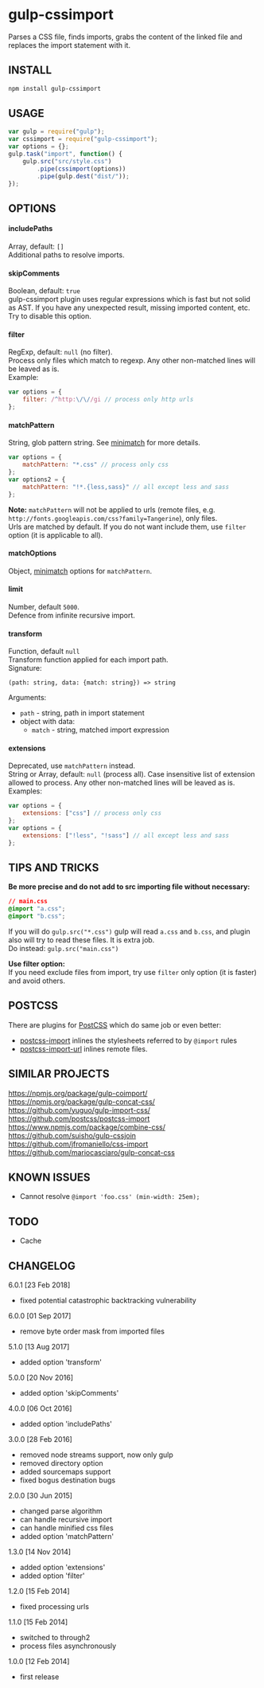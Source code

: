 # gulp-cssimport
Parses a CSS file, finds imports, grabs the content of the linked file and replaces the import statement with it.

INSTALL
-------
```sh
npm install gulp-cssimport
```

USAGE
-----
```js
var gulp = require("gulp");
var cssimport = require("gulp-cssimport");
var options = {};
gulp.task("import", function() {
	gulp.src("src/style.css")
		.pipe(cssimport(options))
		.pipe(gulp.dest("dist/"));
}); 
```

OPTIONS
-------
#### includePaths
Array, default: `[]`  
Additional paths to resolve imports.

#### skipComments
Boolean, default: `true`  
gulp-cssimport plugin uses regular expressions which is fast but not solid as AST.
If you have any unexpected result, missing imported content, etc. Try to disable this option.

#### filter
RegExp, default: `null` (no filter).  
Process only files which match to regexp.
Any other non-matched lines will be leaved as is.  
Example:
```js
var options = {
	filter: /^http:\/\//gi // process only http urls
};
```

#### matchPattern  
String, glob pattern string. See [minimatch](https://www.npmjs.com/package/minimatch) for more details.
```js
var options = {
	matchPattern: "*.css" // process only css
};
var options2 = {
	matchPattern: "!*.{less,sass}" // all except less and sass
};
```
**Note:**
`matchPattern` will not be applied to urls (remote files, e.g. `http://fonts.googleapis.com/css?family=Tangerine`), only files.  
Urls are matched by default. If you do not want include them, use `filter` option (it is applicable to all).

#### matchOptions
Object, [minimatch](https://www.npmjs.com/package/minimatch) options for `matchPattern`.

#### limit
Number, default `5000`.  
Defence from infinite recursive import.

#### transform
Function, default `null`  
Transform function applied for each import path.  
Signature:
```
(path: string, data: {match: string}) => string
```
Arguments:
* `path` - string, path in import statement
* object with data:
  - `match` - string, matched import expression

#### extensions  
Deprecated, use `matchPattern` instead.  
String or Array, default: `null` (process all).
Case insensitive list of extension allowed to process.
Any other non-matched lines will be leaved as is.  
Examples:
```js
var options = {
	extensions: ["css"] // process only css
};
var options = {
	extensions: ["!less", "!sass"] // all except less and sass
};
```

TIPS AND TRICKS
---------------
**Be more precise and do not add to src importing file without necessary:**  
```css
// main.css
@import "a.css";
@import "b.css";
```
If you will do `gulp.src("*.css")` gulp will read `a.css` and `b.css`,
and plugin also will try to read these files. It is extra job.  
Do instead: `gulp.src("main.css")`

**Use filter option:**  
If you need exclude files from import, try use `filter` only option (it is faster) and avoid others.


POSTCSS
-------
There are plugins for [PostCSS](https://github.com/postcss/postcss) which do same job or even better:
* [postcss-import](https://github.com/postcss/postcss-import) inlines the stylesheets referred to by `@import` rules
* [postcss-import-url](https://github.com/unlight/postcss-import-url) inlines remote files.


SIMILAR PROJECTS
----------------
https://npmjs.org/package/gulp-coimport/  
https://npmjs.org/package/gulp-concat-css/  
https://github.com/yuguo/gulp-import-css/  
https://github.com/postcss/postcss-import  
https://www.npmjs.com/package/combine-css/  
https://github.com/suisho/gulp-cssjoin  
https://github.com/jfromaniello/css-import  
https://github.com/mariocasciaro/gulp-concat-css  


KNOWN ISSUES
------------
- Cannot resolve `@import 'foo.css' (min-width: 25em);`

TODO
----
- Cache

CHANGELOG
---------
6.0.1 [23 Feb 2018]
- fixed potential catastrophic backtracking vulnerability

6.0.0 [01 Sep 2017]
- remove byte order mask from imported files

5.1.0 [13 Aug 2017]
- added option 'transform'

5.0.0 [20 Nov 2016]
- added option 'skipComments'

4.0.0 [06 Oct 2016]
- added option 'includePaths'

3.0.0 [28 Feb 2016]
- removed node streams support, now only gulp
- removed directory option
- added sourcemaps support
- fixed bogus destination bugs

2.0.0 [30 Jun 2015]
- changed parse algorithm
- can handle recursive import
- can handle minified css files
- added option 'matchPattern'

1.3.0 [14 Nov 2014]
- added option 'extensions'
- added option 'filter'

1.2.0 [15 Feb 2014]
- fixed processing urls

1.1.0 [15 Feb 2014]
- switched to through2
- process files asynchronously

1.0.0 [12 Feb 2014]
- first release
